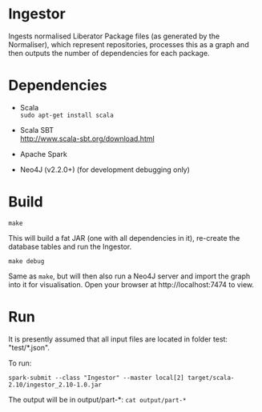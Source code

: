 Ingestor
=
Ingests normalised Liberator Package files (as generated by the Normaliser),
which represent repositories, processes this as a graph and then outputs the
number of dependencies for each package.

Dependencies
==
* Scala <br/>
  `sudo apt-get install scala`

* Scala SBT <br/>
  http://www.scala-sbt.org/download.html

* Apache Spark <br/>

* Neo4J (v2.2.0+) (for development debugging only)

Build
==
```
make
```

This will build a fat JAR (one with all dependencies in it), re-create the database tables and run the Ingestor.

```
make debug
```
Same as `make`, but will then also run a Neo4J server and import the graph into it for visualisation. Open your browser at http://localhost:7474 to view.


Run
==
It is presently assumed that all input files are located in folder test: "test/*.json".

To run:

`spark-submit --class "Ingestor" --master local[2] target/scala-2.10/ingestor_2.10-1.0.jar`

The output will be in output/part-*:
`cat output/part-*`
